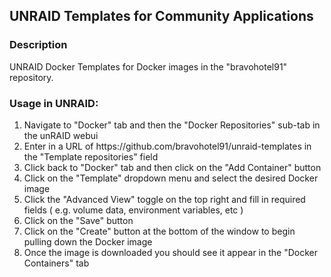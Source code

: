 <h2>UNRAID Templates for Community Applications</h2>

<h3>Description</h3>

UNRAID Docker Templates for Docker images in the "bravohotel91" repository.

<h3>Usage in UNRAID:</h3>
<ol>
  <li>Navigate to "Docker" tab and then the "Docker Repositories" sub-tab in the unRAID webui</li>
  <li>Enter in a URL of https://github.com/bravohotel91/unraid-templates in the "Template repositories" field</li>
  <li>Click back to "Docker" tab and then click on the "Add Container" button</li>
  <li>Click on the "Template" dropdown menu and select the desired Docker image</li>
  <li>Click the "Advanced View" toggle on the top right and fill in required fields ( e.g. volume data, environment variables, etc )</li>
  <li>Click on the "Save" button</li>
  <li>Click on the "Create" button at the bottom of the window to begin pulling down the Docker image</li>
  <li>Once the image is downloaded you should see it appear in the "Docker Containers" tab</li>
</ol>
